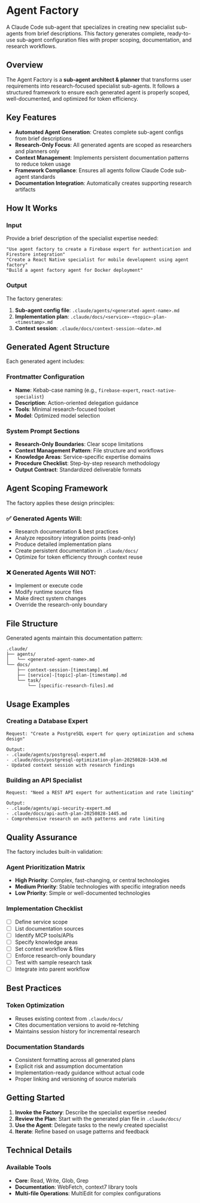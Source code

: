 # Agent Factory

A Claude Code sub-agent that specializes in creating new specialist sub-agents from brief descriptions. This factory generates complete, ready-to-use sub-agent configuration files with proper scoping, documentation, and research workflows.

## Overview

The Agent Factory is a **sub-agent architect & planner** that transforms user requirements into research-focused specialist sub-agents. It follows a structured framework to ensure each generated agent is properly scoped, well-documented, and optimized for token efficiency.

## Key Features

- **Automated Agent Generation**: Creates complete sub-agent configs from brief descriptions
- **Research-Only Focus**: All generated agents are scoped as researchers and planners only
- **Context Management**: Implements persistent documentation patterns to reduce token usage
- **Framework Compliance**: Ensures all agents follow Claude Code sub-agent standards
- **Documentation Integration**: Automatically creates supporting research artifacts

## How It Works

### Input
Provide a brief description of the specialist expertise needed:
```
"Use agent factory to create a Firebase expert for authentication and Firestore integration"
"Create a React Native specialist for mobile development using agent factory"
"Build a agent factory agent for Docker deployment"
```

### Output
The factory generates:
1. **Sub-agent config file**: `.claude/agents/<generated-agent-name>.md`
2. **Implementation plan**: `.claude/docs/<service>-<topic>-plan-<timestamp>.md`
3. **Context session**: `.claude/docs/context-session-<date>.md`

## Generated Agent Structure

Each generated agent includes:

### Frontmatter Configuration
- **Name**: Kebab-case naming (e.g., `firebase-expert`, `react-native-specialist`)
- **Description**: Action-oriented delegation guidance
- **Tools**: Minimal research-focused toolset
- **Model**: Optimized model selection

### System Prompt Sections
- **Research-Only Boundaries**: Clear scope limitations
- **Context Management Pattern**: File structure and workflows
- **Knowledge Areas**: Service-specific expertise domains
- **Procedure Checklist**: Step-by-step research methodology
- **Output Contract**: Standardized deliverable formats

## Agent Scoping Framework

The factory applies these design principles:

### ✅ Generated Agents Will:
- Research documentation & best practices
- Analyze repository integration points (read-only)
- Produce detailed implementation plans
- Create persistent documentation in `.claude/docs/`
- Optimize for token efficiency through context reuse

### ❌ Generated Agents Will NOT:
- Implement or execute code
- Modify runtime source files
- Make direct system changes
- Override the research-only boundary

## File Structure

Generated agents maintain this documentation pattern:

```
.claude/
├── agents/
│   └── <generated-agent-name>.md
└── docs/
    ├── context-session-[timestamp].md
    ├── [service]-[topic]-plan-[timestamp].md
    └── task/
        └── [specific-research-files].md
```

## Usage Examples

### Creating a Database Expert
```
Request: "Create a PostgreSQL expert for query optimization and schema design"

Output:
- .claude/agents/postgresql-expert.md
- .claude/docs/postgresql-optimization-plan-20250828-1430.md
- Updated context session with research findings
```

### Building an API Specialist
```
Request: "Need a REST API expert for authentication and rate limiting"

Output:
- .claude/agents/api-security-expert.md
- .claude/docs/api-auth-plan-20250828-1445.md
- Comprehensive research on auth patterns and rate limiting
```

## Quality Assurance

The factory includes built-in validation:

### Agent Prioritization Matrix
- **High Priority**: Complex, fast-changing, or central technologies
- **Medium Priority**: Stable technologies with specific integration needs
- **Low Priority**: Simple or well-documented technologies

### Implementation Checklist
- [ ] Define service scope
- [ ] List documentation sources
- [ ] Identify MCP tools/APIs
- [ ] Specify knowledge areas
- [ ] Set context workflow & files
- [ ] Enforce research-only boundary
- [ ] Test with sample research task
- [ ] Integrate into parent workflow

## Best Practices

### Token Optimization
- Reuses existing context from `.claude/docs/`
- Cites documentation versions to avoid re-fetching
- Maintains session history for incremental research

### Documentation Standards
- Consistent formatting across all generated plans
- Explicit risk and assumption documentation
- Implementation-ready guidance without actual code
- Proper linking and versioning of source materials

## Getting Started

1. **Invoke the Factory**: Describe the specialist expertise needed
2. **Review the Plan**: Start with the generated plan file in `.claude/docs/`
3. **Use the Agent**: Delegate tasks to the newly created specialist
4. **Iterate**: Refine based on usage patterns and feedback

## Technical Details

### Available Tools
- **Core**: Read, Write, Glob, Grep
- **Documentation**: WebFetch, context7 library tools
- **Multi-file Operations**: MultiEdit for complex configurations
